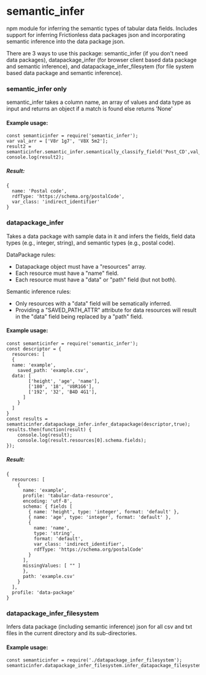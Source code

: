 # semantic_infer
npm module for inferring the semantic types of tabular data fields. Includes support for inferring Frictionless data packages json and incorporating semantic inference into the data package json.

There are 3 ways to use this package: semantic_infer (if you don't need data packages), datapackage_infer (for browser client based data package and semantic inference), and datapackage_infer_filesytem (for file system based data package and semantic inference). 

### semantic_infer only
semantic_infer takes a column name, an array of values and data type as input and returns an object if a match is found else returns 'None'

#### Example usage:	
~~~~
const semanticinfer = require('semantic_infer');
var val_arr = ['V8r 1g7', 'V8X 5m2'];
result2 = semanticinfer.semantic_infer.semantically_classify_field('Post_CD',val_arr,'string',true);
console.log(result2);	
~~~~

##### Result:	
~~~~
{
  name: 'Postal code',
  rdfType: 'https://schema.org/postalCode',
  var_class: 'indirect_identifier'
}	
~~~~

### datapackage_infer
Takes a data package with sample data in it and infers the fields, field data types (e.g., integer, string), and semantic types (e.g., postal code).

DataPackage rules: 
* Datapackage object must have a "resources" array. 
* Each resource must have a "name" field.
* Each resource must have a "data" or "path" field (but not both).

Semantic inference rules:
* Only resources with a "data" field will be sematically inferred.  
* Providing a "SAVED_PATH_ATTR" attribute for data resources will result in the "data" field being replaced by a "path" field.

#### Example usage:	
~~~~
const semanticinfer = require('semantic_infer');
const descriptor = {
  resources: [
  {
  name: 'example',
	saved_path: 'example.csv',
  data: [
        ['height', 'age', 'name'],
        ['180', '18', 'V8R1G6'],
        ['192', '32', 'B4D 4G1'],
      ]
    }
  ]
}
const results = semanticinfer.datapackage_infer.infer_datapackage(descriptor,true);
results.then(function(result) {
	console.log(result);
	console.log(result.resources[0].schema.fields);
}); 
~~~~
##### Result:	
~~~~
{
  resources: [
    {
      name: 'example',
      profile: 'tabular-data-resource',
      encoding: 'utf-8',
      schema: { fields [
        { name: 'height', type: 'integer', format: 'default' },
        { name: 'age', type: 'integer', format: 'default' },
        {
          name: 'name',
          type: 'string',
          format: 'default',
          var_class: 'indirect_identifier',
          rdfType: 'https://schema.org/postalCode'
        }
      ],
      missingValues: [ "" ]
      },
      path: 'example.csv'
    }
  ],
  profile: 'data-package'
}
~~~~
### datapackage_infer_filesystem
Infers data package (including semantic inference) json for all csv and txt files in the current directory and its sub-directories.  

#### Example usage:	
~~~~
const semanticinfer = require('./datapackage_infer_filesystem');
semanticinfer.datapackage_infer_filesystem.infer_datapackage_filesystem();	
~~~~
